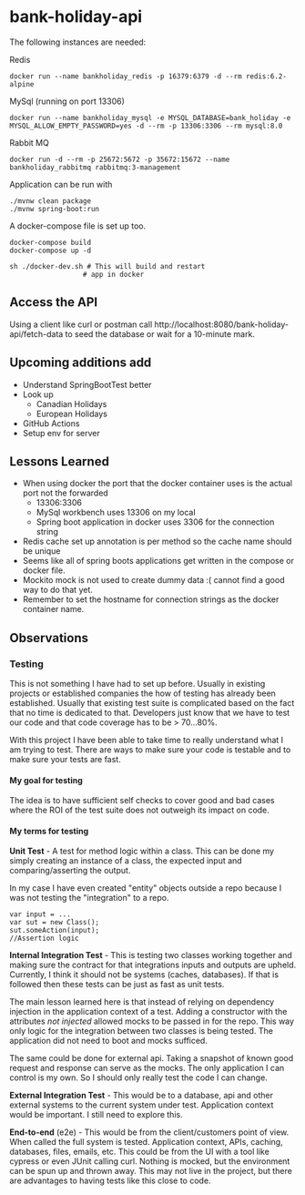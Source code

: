 # bank-holiday-api

The following instances are needed:

Redis
```
docker run --name bankholiday_redis -p 16379:6379 -d --rm redis:6.2-alpine
```
MySql (running on port 13306)
```
docker run --name bankholiday_mysql -e MYSQL_DATABASE=bank_holiday -e MYSQL_ALLOW_EMPTY_PASSWORD=yes -d --rm -p 13306:3306 --rm mysql:8.0
```
Rabbit MQ
```
docker run -d --rm -p 25672:5672 -p 35672:15672 --name bankholiday_rabbitmq rabbitmq:3-management
```
Application can be run with
```
./mvnw clean package
./mvnw spring-boot:run
```

A docker-compose file is set up too.
```
docker-compose build 
docker-compose up -d

sh ./docker-dev.sh # This will build and restart
                  # app in docker
```
## Access the API

Using a client like curl or postman call http://localhost:8080/bank-holiday-api/fetch-data 
to seed the database or wait for a 10-minute mark.

## Upcoming additions add
- Understand SpringBootTest better
- Look up 
  - Canadian Holidays
  - European Holidays
- GitHub Actions
- Setup env for server

## Lessons Learned
- When using docker the port that the docker container uses is the actual port not the forwarded
    - 13306:3306 
    - MySql workbench uses 13306 on my local
    - Spring boot application in docker uses 3306 for the connection string
- Redis cache set up annotation is per method so the cache name should be unique
- Seems like all of spring boots applications get written in the compose or docker file.
- Mockito mock is not used to create dummy data :( cannot find a good way to do that yet.
- Remember to set the hostname for connection strings as the docker container name.

## Observations

### Testing
This is not something I have had to set up before. Usually in existing projects 
or established companies the how of testing has already been established. Usually
that existing test suite is complicated based on the fact that no time is dedicated
to that. Developers just know that we have to test our code and that code coverage
has to be > 70...80%.

With this project I have been able to take time to really understand what I am trying
to test. There are ways to make sure your code is testable and to make sure your
tests are fast.

#### My goal for testing
The idea is to have sufficient self checks to cover good and bad cases where the ROI
of the test suite does not outweigh its impact on code.

#### My terms for testing

**Unit Test** - A test for method logic within a class. This can be done my simply
creating an instance of a class, the expected input and comparing/asserting the 
output.

In my case I have even created "entity" objects outside a repo because I was
not testing the "integration" to a repo.

```
var input = ...
var sut = new Class();
sut.someAction(input);
//Assertion logic
```

**Internal Integration Test** - This is testing two classes working together and making
sure the contract for that integrations inputs and outputs are upheld. Currently,
I think it should not be systems (caches, databases). If that is followed then 
these tests can be just as fast as unit tests.

The main lesson learned here is that instead of relying on dependency injection in the 
application context of a test. Adding a constructor with the attributes *not injected*
allowed mocks to be passed in for the repo. This way only logic for the integration
between two classes is being tested. The application did not need to boot and mocks
sufficed.

The same could be done for external api. Taking a snapshot of known good request and
response can serve as the mocks. The only application I can control is my own. So I
should only really test the code I can change.

**External Integration Test** - This would be to a database, api and other external systems
to the current system under test. Application context would be important. I still need to
explore this.

**End-to-end** (e2e) - This would be from the client/customers point of view. When called
the full system is tested. Application context, APIs, caching, databases, files, emails, etc. 
This could be from the UI with a tool like cypress or even JUnit calling curl. Nothing is 
mocked, but the environment can be spun up and thrown away. This may not live in the project,
but there are advantages to having tests like this close to code.





